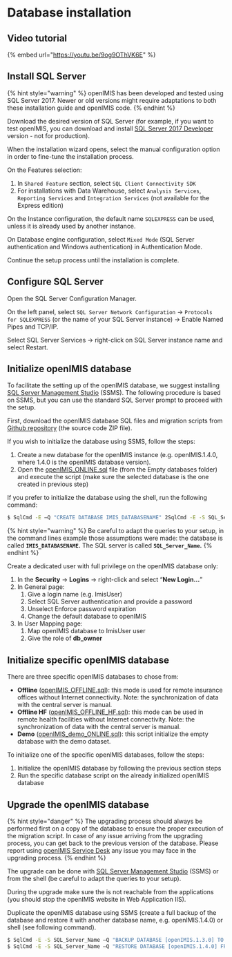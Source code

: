 # Database installation

## Video tutorial

{% embed url="https://youtu.be/9og9OThVK6E" %}

## Install SQL Server

{% hint style="warning" %}
openIMIS has been developed and tested using SQL Server 2017. Newer or old versions might require adaptations to both these installation guide and openIMIS code.
{% endhint %}

Download the desired version of SQL Server \(for example, if you want to test openIMIS, you can download and install [SQL Server 2017 Developer](https://download.microsoft.com/download/5/A/7/5A7065A2-C81C-4A31-9972-8A31AC9388C1/SQLServer2017-SSEI-Dev.exe) version - not for production\).

When the installation wizard opens, select the manual configuration option in order to fine-tune the installation process.

On the Features selection:

1. In `Shared Feature` section, select `SQL Client Connectivity SDK`
2. For installations with Data Warehouse, select `Analysis Services`, `Reporting Services` and `Integration Services` \(not available for the Express edition\)

On the Instance configuration, the default name `SQLEXPRESS` can be used, unless it is already used by another instance.

On Database engine configuration, select `Mixed Mode` \(SQL Server authentication and Windows authentication\) in Authentication Mode.

Continue the setup process until the installation is complete.

## Configure SQL Server

Open the SQL Server Configuration Manager.

On the left panel, select `SQL Server Network Configuration` → `Protocols for SQLEXPRESS` \(or the name of your SQL Server instance\) → Enable Named Pipes and TCP/IP.

Select SQL Server Services → right-click on SQL Server instance name and select Restart.

## Initialize openIMIS database

To facilitate the setting up of the openIMIS database, we suggest installing [SQL Server Management Studio](https://docs.microsoft.com/sql/ssms/download-sql-server-management-studio-ssms) \(SSMS\). The following procedure is based on SSMS, but you can use the standard SQL Server prompt to proceed with the setup.

First, download the openIMIS database SQL files and migration scripts from [Github repository](https://github.com/openimis/database_ms_sqlserver/releases/latest) \(the source code ZIP file\).

If you wish to initialize the database using SSMS, follow the steps: 

1. Create a new database for the openIMIS instance \(e.g. openIMIS.1.4.0, where 1.4.0 is the openIMIS database version\).
2. Open the [openIMIS\_ONLINE.sql](https://github.com/openimis/database_ms_sqlserver/blob/master/Empty%20databases/openIMIS_ONLINE.sql) file \(from the Empty databases folder\) and execute the script \(make sure the selected database is the one created in previous step\)

If you prefer to initialize the database using the shell, run the following command:

```bash
$ SqlCmd -E –Q "CREATE DATABASE IMIS_DATABASENAME" 2SqlCmd -E -S SQL_Server_Name -d IMIS_DATABASENAME –i X:\PathToSQLFile\openIMIS_ONLINE.sql
```

{% hint style="warning" %}
Be careful to adapt the queries to your setup, in the command lines example those assumptions were made: the database is called **`IMIS_DATABASENAME`.** The SQL server is called **`SQL_Server_Name`.**
{% endhint %}

Create a dedicated user with full privilege on the openIMIS database only:

1. In the **Security** → **Logins** → right-click and select “**New Login…**”
2. In General page:
   1. Give a login name \(e.g. ImisUser\)
   2. Select SQL Server authentication and provide a password
   3. Unselect Enforce password expiration
   4. Change the default database to openIMIS
3. In User Mapping page:
   1. Map openIMIS database to ImisUser user
   2. Give the role of **db\_owner**

## Initialize specific openIMIS database

There are three specific openIMIS databases to chose from:

* **Offline** \([openIMIS\_OFFLINE.sql](https://github.com/openimis/database_ms_sqlserver/blob/master/Empty%20databases/openIMIS_OFFLINE.sql)\): this mode is used for remote insurance offices without Internet connectivity. Note: the synchronization of data with the central server is manual.
* **Offline HF** \([openIMIS\_OFFLINE\_HF.sql](https://github.com/openimis/database_ms_sqlserver/blob/master/Empty%20databases/openIMIS_OFFLINE_HF.sql)\): this mode can be used in remote health facilities without Internet connectivity. Note: the synchronization of data with the central server is manual.
* **Demo** \([openIMIS\_demo\_ONLINE.sql](https://github.com/openimis/database_ms_sqlserver/blob/master/Demo%20database/openIMIS_demo_ONLINE.sql)\): this script initialize the empty database with the demo dataset.

To initialize one of the specific openIMIS databases, follow the steps:

1. Initialize the openIMIS database by following the previous section steps
2. Run the specific database script on the already initialized openIMIS database

## Upgrade the openIMIS database

{% hint style="danger" %}
The upgrading process should always be performed first on a copy of the database to ensure the proper execution of the migration script. In case of any issue arriving from the upgrading process, you can get back to the previous version of the database. Please report using [openIMIS Service Desk](https://openimis.atlassian.net/servicedesk/customer/portals) any issue you may face in the upgrading process.
{% endhint %}

The upgrade can be done with [SQL Server Management Studio](https://docs.microsoft.com/sql/ssms/download-sql-server-management-studio-ssms) \(SSMS\) or from the shell \(be careful to adapt the queries to your setup\).

During the upgrade make sure the is not reachable from the applications \(you should stop the openIMIS website in Web Application IIS\).

Duplicate the openIMIS database using SSMS \(create a full backup of the database and restore it with another database name, e.g. openIMIS.1.4.0\) or shell \(see following command\).

```bash
$ SqlCmd -E -S SQL_Server_Name –Q "BACKUP DATABASE [openIMIS.1.3.0] TO DISK='X:\PathToBackupLocation\openIMIS.1.3.0.bak'" 
$ SqlCmd -E -S SQL_Server_Name –Q "RESTORE DATABASE [openIMIS.1.4.0] FROM DISK='X:\PathToBackupLocation\openIMIS.1.3.0.bak' WITH MOVE 'openIMIS.1.3.0' TO 'C:\Program Files\Microsoft SQL Server\MSSQL14.MSSQLSERVER\MSSQL\DATA\openIMIS.1.4.0.mdf', MOVE 'openIMIS.1.3.0_log' TO 'C:\Program Files\Microsoft SQL Server\MSSQL14.MSSQLSERVER\MSSQL\DATA\openIMIS.1.4.0_log.ldf'"
```

